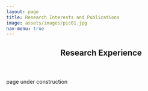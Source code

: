 ```yaml
---
layout: page
title: Research Interests and Publications
image: assets/images/pic01.jpg
nav-menu: true
---
```


<!-- Main -->
<div id="main" class="alt">

<!-- One -->
<section id="one">
	<div class="inner">
		<header class="major">
			<h1>Research Experience</h1>
		</header>

<!-- Content -->

<p>page under construction</p>


